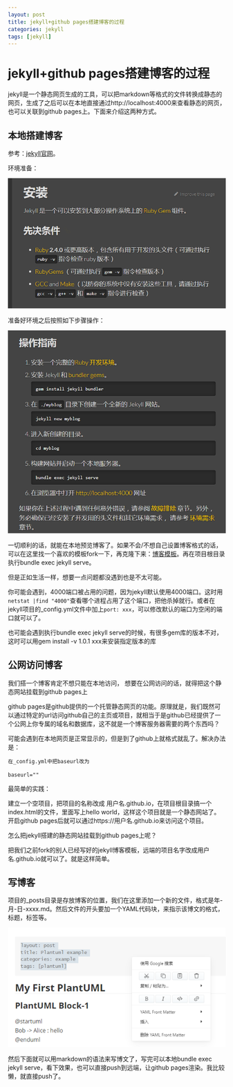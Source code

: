 ```yaml
---
layout: post
title: jekyll+github pages搭建博客的过程
categories: jekyll
tags: [jekyll]
---
```




# jekyll+github pages搭建博客的过程

jekyll是一个静态网页生成的工具，可以把markdown等格式的文件转换成静态的网页，生成了之后可以在本地直接通过http://localhost:4000来查看静态的网页，也可以关联到github pages上。下面来介绍这两种方式。

## 本地搭建博客

参考：[jekyll官网](https://www.jekyll.com.cn/)。

环境准备：

![](/assets/images/1.PNG)

准备好环境之后按照如下步骤操作：

![](/assets/images/2.PNG)

一切顺利的话，就能在本地预览博客了。如果不会/不想自己设置博客格式的话，可以在这里找一个喜欢的模板fork一下，再克隆下来：[博客模板](http://jekyllthemes.org/ )。再在项目根目录执行bundle exec jekyll serve。

但是正如生活一样，想要一点问题都没遇到也是不太可能。



你可能会遇到，4000端口被占用的问题，因为jekyll默认使用4000端口。这时用`netstat |find "4000"`查看哪个进程占用了这个端口，把他杀掉就行。或者在jekyll项目的_config.yml文件中加上`port: xxx`，可以修改默认的端口为空闲的端口就可以了。



也可能会遇到执行bundle exec jekyll serve的时候，有很多gem库的版本不对，这时可以用gem install -v 1.0.1 xxx来安装指定版本的库



## 公网访问博客

我们搭一个博客肯定不想只能在本地访问， 想要在公网访问的话，就得把这个静态网站挂载到github pages上

github pages是github提供的一个托管静态网页的功能。原理就是，我们既然可以通过特定的url访问github自己的主页或项目，就相当于是github已经提供了一个公网上你专属的域名和数据库，这不就是一个博客服务器需要的两个东西吗？

可能会遇到在本地网页是正常显示的，但是到了github上就格式就乱了。解决办法是：

`在_config.yml中把baseurl改为`

`baseurl=""`

最简单的实践：

建立一个空项目，把项目的名称改成 用户名.github.io，在项目根目录搞一个index.html的文件，里面写上hello world，这样这个项目就是一个静态网站了。开启github pages后就可以通过https://用户名.github.io来访问这个项目。

怎么把jekyll搭建的静态网站挂载到github pages上呢？

把我们之前fork的别人已经写好的jekyll博客模板，远端的项目名字改成用户名.github.io就可以了。就是这样简单。



## 写博客

项目的_posts目录是存放博客的位置，我们在这里添加一个新的文件，格式是年-月-日-xxxx.md。然后文件的开头要加一个YAML代码块，来指示该博文的格式，标题，标签等。

![](/assets/images/3.PNG)

然后下面就可以用markdown的语法来写博文了，写完可以本地bundle exec jekyll serve，看下效果，也可以直接push到远端，让github pages渲染。我比较懒，就直接push了。

